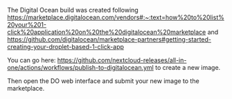 The Digital Ocean build was created following https://marketplace.digitalocean.com/vendors#:~:text=how%20to%20list%20your%201-click%20application%20on%20the%20digitalocean%20marketplace and https://github.com/digitalocean/marketplace-partners#getting-started-creating-your-droplet-based-1-click-app

You can go here: https://github.com/nextcloud-releases/all-in-one/actions/workflows/publish-to-digitalocean.yml to create a new image.

Then open the DO web interface and submit your new image to the marketplace.
